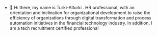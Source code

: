 - 👋 Hi there, my name is Turki-Alturki
  . HR professional, with an orientation and inclination for organizational development to raise the efficiency of organizations through digital transformation and process automation initiatives in the financial technology industry. In addition, I am a tech recruitment certified professional 
